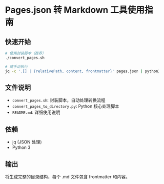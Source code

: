 # Pages.json 转 Markdown 工具使用指南

## 快速开始

```bash
# 使用封装脚本（推荐）
./convert_pages.sh

# 或手动执行
jq -c '.[] | {relativePath, content, frontmatter}' pages.json | python3 convert_pages_to_directory.py --output output_dir
```

## 文件说明

- `convert_pages.sh`: 封装脚本，自动处理转换流程
- `convert_pages_to_directory.py`: Python 核心处理脚本
- `README.md`: 详细使用说明

## 依赖

- jq (JSON 处理)
- Python 3

## 输出

将生成完整的目录结构，每个 .md 文件包含 frontmatter 和内容。
